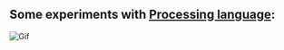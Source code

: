 ## Some experiments with [Processing language](https://processing.org/):

![Gif](https://github.com/ctznfive/processing-ani/blob/main/ani.gif)

